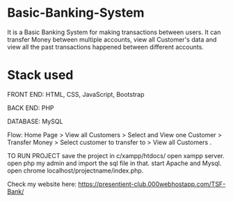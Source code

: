 # Basic-Banking-System

It is a Basic Banking System for making transactions between users. It can transfer Money between multiple accounts, view all Customer's data and view all the past transactions happened between different accounts.

# Stack used
FRONT END: HTML, CSS, JavaScript, Bootstrap

BACK END: PHP

DATABASE: MySQL

Flow: 
Home Page > View all Customers > Select and View one
Customer > Transfer Money > Select customer to transfer to >
View all Customers .

TO RUN PROJECT save the project in c/xampp/htdocs/ open xampp server. open php my admin and import the sql file in that. start Apache and Mysql. open chrome localhost/projectname/index.php.

Check my website here: https://presentient-club.000webhostapp.com/TSF-Bank/
